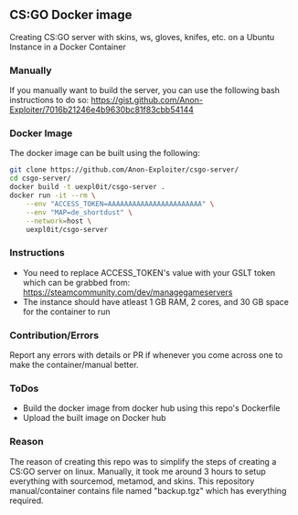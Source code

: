 ## CS:GO Docker image
Creating CS:GO server with skins, ws, gloves, knifes, etc. on a Ubuntu Instance in a Docker Container

### Manually
If you manually want to build the server, you can use the following bash instructions to do so: https://gist.github.com/Anon-Exploiter/7016b21246e4b9630bc81f83cbb54144

### Docker Image
The docker image can be built using the following:
```bash
git clone https://github.com/Anon-Exploiter/csgo-server/
cd csgo-server/
docker build -t uexpl0it/csgo-server .
docker run -it --rm \
    --env "ACCESS_TOKEN=AAAAAAAAAAAAAAAAAAAAAAA" \
    --env "MAP=de_shortdust" \
    --network=host \
    uexpl0it/csgo-server 
```

### Instructions
* You need to replace ACCESS_TOKEN's value with your GSLT token which can be grabbed from: https://steamcommunity.com/dev/managegameservers
* The instance should have atleast 1 GB RAM, 2 cores, and 30 GB space for the container to run

### Contribution/Errors
Report any errors with details or PR if whenever you come across one to make the container/manual better.

### ToDos
* Build the docker image from docker hub using this repo's Dockerfile
* Upload the built image on Docker hub

### Reason
The reason of creating this repo was to simplify the steps of creating a CS:GO server on linux. Manually, it took me around 3 hours to setup everything with sourcemod, metamod, and skins. This repository manual/container contains file named "backup.tgz" which has everything required. 
